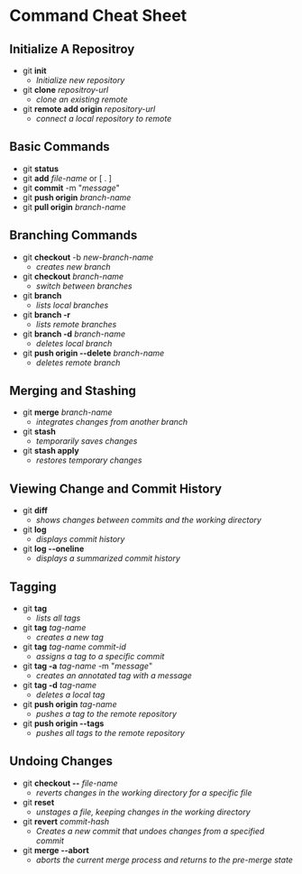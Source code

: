 # Command Cheat Sheet 

## Initialize A Repositroy

* git **init**
    * *Initialize new repository*
* git **clone** *repositroy-url*
    * *clone an existing remote*
* git **remote add origin** *repository-url*
    * *connect a local repository to remote*

## Basic Commands

* git **status**
* git **add** *file-name* or [ . ]
* git **commit** -m "*message*"
* git **push origin** *branch-name*
* git **pull origin** *branch-name*

## Branching Commands

* git **checkout** -b *new-branch-name*
    *  *creates new branch* 
* git **checkout** *branch-name*  
    * *switch between branches*
* git **branch**  
    * *lists local branches*
* git **branch -r** 
    * *lists remote branches*
* git **branch -d** *branch-name* 
    * *deletes local branch*
* git **push origin --delete** *branch-name*
    * *deletes remote branch*

## Merging and Stashing 

* git **merge** *branch-name*
    *   *integrates changes from another branch*
* git **stash** 
    * *temporarily saves changes*
* git **stash apply** 
    * *restores temporary changes*

## Viewing Change and Commit History

* git **diff**
    * *shows changes between commits and the working directory*
* git **log**
    * *displays commit history*
* git **log --oneline**
    * *displays a summarized commit history*

## Tagging

* git **tag**  
    * *lists all tags*
* git **tag** *tag-name*  
    * *creates a new tag*
* git **tag** *tag-name* *commit-id*  
    * *assigns a tag to a specific commit*
* git **tag -a** *tag-name* -m "*message*"  
    * *creates an annotated tag with a message*
* git **tag -d** *tag-name*  
    * *deletes a local tag*
* git **push origin** *tag-name*  
    * *pushes a tag to the remote repository*
* git **push origin --tags**  
    * *pushes all tags to the remote repository*


## Undoing Changes

* git **checkout --** *file-name*  
    * *reverts changes in the working directory for a specific file*
* git **reset**  
    * *unstages a file, keeping changes in the working directory*
* git **revert** *commit-hash*  
    * *Creates a new commit that undoes changes from a specified commit*
* git **merge --abort**  
    * *aborts the current merge process and returns to the pre-merge state*

  
